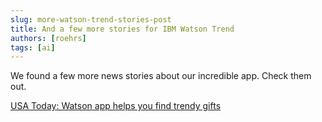 ```yaml
---
slug: more-watson-trend-stories-post
title: And a few more stories for IBM Watson Trend
authors: [roehrs]
tags: [ai]
---
```


We found a few more news stories about our incredible app.  Check them out.

[USA Today: Watson app helps you find trendy gifts](https://www.usatoday.com/story/tech/personal/2015/12/06/watson-app-helps-you-find-trendy-gifts/76721608/)







